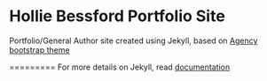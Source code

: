 Hollie Bessford Portfolio Site
====================

Portfolio/General Author site created using Jekyll, based on [Agency bootstrap theme ](https://startbootstrap.com/template-overviews/agency/)

=========
For more details on Jekyll, read [documentation](http://jekyllrb.com/)
